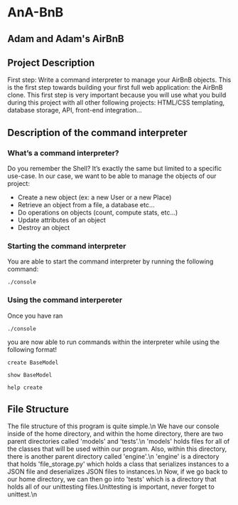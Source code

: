 # AnA-BnB
## Adam and Adam's AirBnB

## Project Description
First step: Write a command interpreter to manage your AirBnB objects.
This is the first step towards building your first full web application: the AirBnB clone. This first step is very important because you will use what you build during this project with all other following projects: HTML/CSS templating, database storage, API, front-end integration…

## Description of the command interpreter
### What’s a command interpreter?
Do you remember the Shell? It’s exactly the same but limited to a specific use-case. In our case, we want to be able to manage the objects of our project:

* Create a new object (ex: a new User or a new Place)
* Retrieve an object from a file, a database etc…
* Do operations on objects (count, compute stats, etc…)
* Update attributes of an object
* Destroy an object

### Starting the command interpreter
You are able to start the command interpreter by running the following command:
```
./console
```

### Using the command interpereter
Once you have ran
```
./console
```
you are now able to run commands within the interpreter while using the following format!
```
create BaseModel
```
```
show BaseModel
```
```
help create
```

## File Structure
The file structure of this program is quite simple.\n
We have our console inside of the home directory, and within the home directory, there are two parent directories called 'models' and 'tests'.\n
'models' holds files for all of the classes that will be used within our program. Also, within this directory, there is another parent directory called 'engine'.\n
'engine' is a directory that holds 'file_storage.py' which holds a class that serializes instances to a JSON file and deserializes JSON files to instances.\n
Now, if we go back to our home directory, we can then go into 'tests' which is a directory that holds all of our unittesting files.Unittesting is important, never forget to unittest.\n
